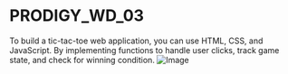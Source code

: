 # PRODIGY_WD_03
To build a tic-tac-toe web application, you can use HTML, CSS, and JavaScript. By implementing functions to handle user clicks, track game state, and check for winning condition.
![Image](https://github.com/user-attachments/assets/36f81ee1-5aaf-47c8-a7c1-82f72cbeb98f)

